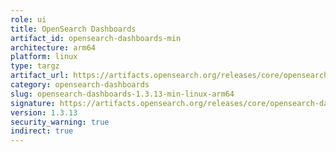 ```yaml
---
role: ui
title: OpenSearch Dashboards
artifact_id: opensearch-dashboards-min
architecture: arm64
platform: linux
type: targz
artifact_url: https://artifacts.opensearch.org/releases/core/opensearch-dashboards/1.3.13/opensearch-dashboards-min-1.3.13-linux-arm64.tar.gz
category: opensearch-dashboards
slug: opensearch-dashboards-1.3.13-min-linux-arm64
signature: https://artifacts.opensearch.org/releases/core/opensearch-dashboards/1.3.13/opensearch-dashboards-min-1.3.13-linux-arm64.tar.gz.sig
version: 1.3.13
security_warning: true
indirect: true
---
```

